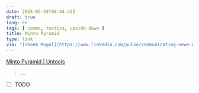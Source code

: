 ```yaml
---
date: 2024-05-24T08:44:42Z
draft: true
lang: en
tags: [ comms, tactics, upside down ]
title: Minto Pyramid
type: link
via: "[Shoeb Mogal](https://www.linkedin.com/pulse/communicating-news-decisions-shoeb-mogal-yaqde)"
---
```


[Minto Pyramid | Untools](https://untools.co/minto-pyramid/)

> …

- [ ] TODO
 